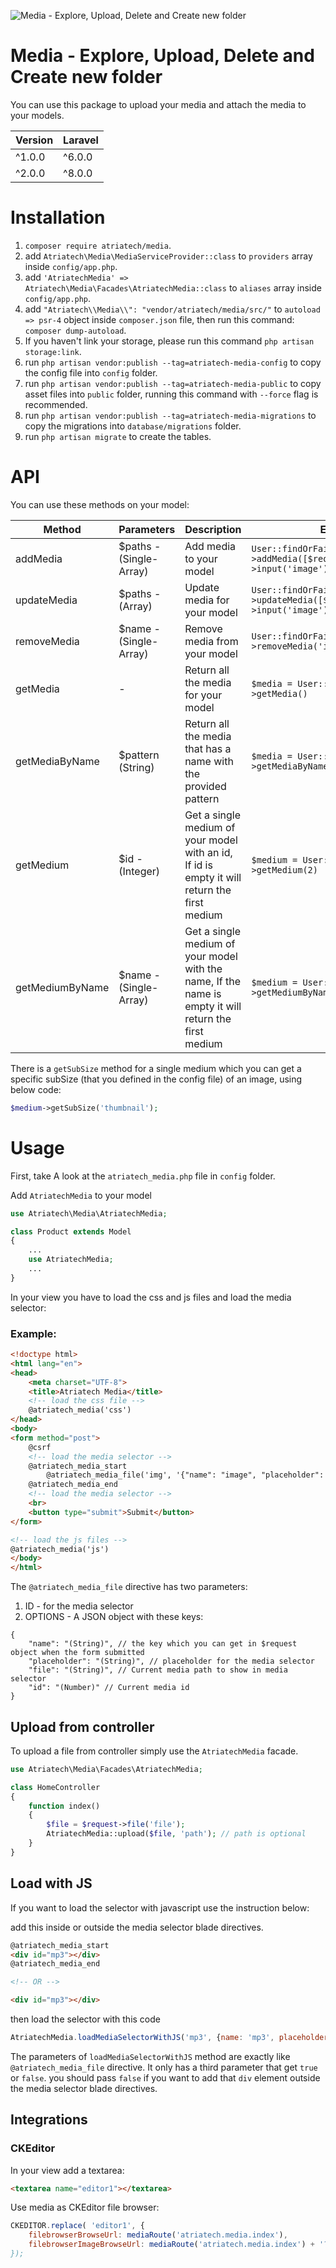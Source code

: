 ![Media - Explore, Upload, Delete and Create new folder](https://raw.githubusercontent.com/atriatech/media/master/screenshot.png)

# Media - Explore, Upload, Delete and Create new folder

You can use this package to upload your media and attach the media to your models.

| Version | Laravel |
| ------- | ------- |
| ^1.0.0 | ^6.0.0 |
| ^2.0.0 | ^8.0.0 |

# Installation

1. `composer require atriatech/media`.
2. add `Atriatech\Media\MediaServiceProvider::class` to `providers` array inside `config/app.php`.
3. add `'AtriatechMedia' => Atriatech\Media\Facades\AtriatechMedia::class` to `aliases` array inside `config/app.php`.
4. add `"Atriatech\\Media\\": "vendor/atriatech/media/src/"` to `autoload => psr-4` object inside `composer.json` file, then run this command: `composer dump-autoload`.
5. If you haven't link your storage, please run this command `php artisan storage:link`.
6. run `php artisan vendor:publish --tag=atriatech-media-config` to copy the config file into `config` folder.
7. run `php artisan vendor:publish --tag=atriatech-media-public` to copy asset files into `public` folder, running this command with `--force` flag is recommended.
8. run `php artisan vendor:publish --tag=atriatech-media-migrations` to copy the migrations into `database/migrations` folder.
9. run `php artisan migrate` to create the tables.

# API

You can use these methods on your model:

| Method | Parameters | Description | Example |
| ------ | ---------- | ----------- | ------- |
| addMedia | $paths - (Single-Array) | Add media to your model | `User::findOrFail(1)->addMedia([$request->input('image')])` |
| updateMedia | $paths - (Array) | Update media for your model | `User::findOrFail(1)->updateMedia([$request->input('image')])` |
| removeMedia | $name - (Single-Array) | Remove media from your model | `User::findOrFail(1)->removeMedia('image')` |
| getMedia | - | Return all the media for your model | `$media = User::findOrFail(1)->getMedia()` |
| getMediaByName | $pattern (String) | Return all the media that has a name with the provided pattern | `$media = User::findOrFail(1)->getMediaByName('/(extra_images)/')` |
| getMedium | $id - (Integer) | Get a single medium of your model with an id, If id is empty it will return the first medium | `$medium = User::findOrFail(1)->getMedium(2)` |
| getMediumByName | $name - (Single-Array) | Get a single medium of your model with the name, If the name is empty it will return the first medium | `$medium = User::findOrFail(1)->getMediumByName('image')` |

There is a `getSubSize` method for a single medium which you can get a specific subSize (that you defined in the config file) of an image, using below code:

```php
$medium->getSubSize('thumbnail');
```

# Usage

First, take A look at the `atriatech_media.php` file in `config` folder.
 
Add `AtriatechMedia` to your model

```php
use Atriatech\Media\AtriatechMedia;

class Product extends Model
{
    ...
    use AtriatechMedia;
    ...
}
```

In your view you have to load the css and js files and load the media selector:

### Example:

```html
<!doctype html>
<html lang="en">
<head>
    <meta charset="UTF-8">
    <title>Atriatech Media</title>
    <!-- load the css file -->
    @atriatech_media('css')
</head>
<body>
<form method="post">
    @csrf
    <!-- load the media selector -->
    @atriatech_media_start
        @atriatech_media_file('img', '{"name": "image", "placeholder": "Image", "file": ""}')
    @atriatech_media_end
    <!-- load the media selector -->
    <br>
    <button type="submit">Submit</button>
</form>

<!-- load the js files -->
@atriatech_media('js')
</body>
</html>
```

The `@atriatech_media_file` directive has two parameters:
1. ID - for the media selector
2. OPTIONS - A JSON object with these keys:
```json5
{
    "name": "(String)", // the key which you can get in $request object when the form submitted
    "placeholder": "(String)", // placeholder for the media selector
    "file": "(String)", // Current media path to show in media selector
    "id": "(Number)" // Current media id
}
```

## Upload from controller

To upload a file from controller simply use the `AtriatechMedia` facade.
```php
use Atriatech\Media\Facades\AtriatechMedia;

class HomeController
{
    function index()
    {
        $file = $request->file('file');
        AtriatechMedia::upload($file, 'path'); // path is optional
    }
}
```

## Load with JS

If you want to load the selector with javascript use the instruction below:

add this inside or outside the media selector blade directives.
```html
@atriatech_media_start
<div id="mp3"></div>
@atriatech_media_end

<!-- OR -->

<div id="mp3"></div>
```

then load the selector with this code
```js
AtriatechMedia.loadMediaSelectorWithJS('mp3', {name: 'mp3', placeholder: 'MP3', accept: '.mp3'});
```

The parameters of `loadMediaSelectorWithJS` method are exactly like `@atriatech_media_file` directive. It only has a third parameter that get `true` or `false`. you should pass `false` if you want to add that `div` element outside the media selector blade directives.

## Integrations

### CKEditor

In your view add a textarea:

```html
<textarea name="editor1"></textarea>
```

Use media as CKEditor file browser:

```javascript
CKEDITOR.replace( 'editor1', {
    filebrowserBrowseUrl: mediaRoute('atriatech.media.index'),
    filebrowserImageBrowseUrl: mediaRoute('atriatech.media.index') + '?accept={{ config('atriatech_media.mime_types.image/*') }}',
});
```
